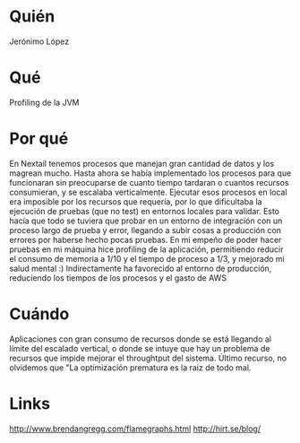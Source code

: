# Quién
Jerónimo López

# Qué
Profiling de la JVM

# Por qué
En Nextail tenemos procesos que manejan gran cantidad de datos y los magrean mucho.
Hasta ahora se había implementado los procesos para que funcionaran sin preocuparse de cuanto tiempo tardaran o cuantos recursos consumieran, y se escalaba verticalmente.
Ejecutar esos procesos en local era imposible por los recursos que requería, por lo que dificultaba la ejecución de pruebas (que no test) en entornos locales para validar. Esto hacía que todo se tuviera que probar en un entorno de integración con un proceso largo de prueba y error, llegando a subir cosas a producción con errores por haberse hecho pocas pruebas.
En mi empeño de poder hacer pruebas en mi máquina hice profiling de la aplicación, permitiendo reducir el consumo de memoria a 1/10 y el tiempo de proceso a 1/3, y mejorado mi salud mental :)
Indirectamente ha favorecido al entorno de producción, reduciendo los tiempos de los procesos y el gasto de AWS

# Cuándo
Aplicaciones con gran consumo de recursos donde se está llegando al límite del escalado vertical, o donde se intuye que hay un problema de recursos que impide mejorar el throughtput del sistema.
Último recurso, no olvidemos que "La optimización prematura es la raiz de todo mal.

# Links
http://www.brendangregg.com/flamegraphs.html
http://hirt.se/blog/

